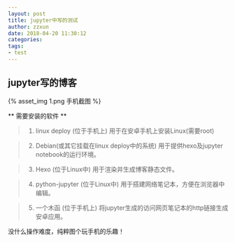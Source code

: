 ```yaml
---
layout: post
title: jupyter中写的测试
author: zzxun
date: 2018-04-20 11:30:12
categories:
tags:
- test
---
```

## jupyter写的博客

{% asset_img 1.png 手机截图 %}

** 需要安装的软件 **
>1. linux deploy (位于手机上)
>用于在安卓手机上安装Linux(需要root)

>2. Debian(或其它挂载在linux deploy中的系统)
>用于提供hexo及jupyter notebook的运行环境。

>3. Hexo (位于Linux中)
>用于渲染并生成博客静态文件。

>4. python-jupyter (位于Linux中)
>用于搭建网络笔记本，方便在浏览器中编辑。

>5. 一个木函 (位于手机上)
>将jupyter生成的访问网页笔记本的http链接生成安卓应用。

没什么操作难度，纯粹图个玩手机的乐趣！


